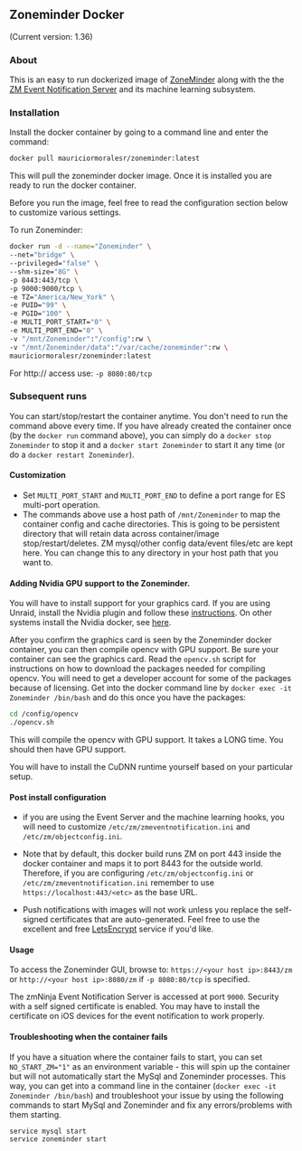 ## Zoneminder Docker

(Current version: 1.36)

### About

This is an easy to run dockerized image of [ZoneMinder](https://github.com/ZoneMinder/zoneminder) along with the the [ZM Event Notification Server](https://github.com/pliablepixels/zmeventnotification) and its machine learning subsystem.

### Installation

Install the docker container by going to a command line and enter the command:

```bash
docker pull mauriciormoralesr/zoneminder:latest
```

This will pull the zoneminder docker image. Once it is installed you are ready to run the docker container.

Before you run the image, feel free to read the configuration section below to customize various settings.

To run Zoneminder:

```bash
docker run -d --name="Zoneminder" \
--net="bridge" \
--privileged="false" \
--shm-size="8G" \
-p 8443:443/tcp \
-p 9000:9000/tcp \
-e TZ="America/New_York" \
-e PUID="99" \
-e PGID="100" \
-e MULTI_PORT_START="0" \
-e MULTI_PORT_END="0" \
-v "/mnt/Zoneminder":"/config":rw \
-v "/mnt/Zoneminder/data":"/var/cache/zoneminder":rw \
mauriciormoralesr/zoneminder:latest
```

For http:// access use: `-p 8080:80/tcp`

### Subsequent runs

You can start/stop/restart the container anytime. You don't need to run the command above every time. If you have already created the container once (by the `docker run` command above), you can simply do a `docker stop Zoneminder` to stop it and a `docker start Zoneminder` to start it any time (or do a `docker restart Zoneminder`).

#### Customization

- Set `MULTI_PORT_START` and `MULTI_PORT_END` to define a port range for ES multi-port operation.
- The commands above use a host path of `/mnt/Zoneminder` to map the container config and cache directories. This is going to be persistent directory that will retain data across container/image stop/restart/deletes. ZM mysql/other config data/event files/etc are kept here. You can change this to any directory in your host path that you want to.

#### Adding Nvidia GPU support to the Zoneminder.

You will have to install support for your graphics card. If you are using Unraid, install the Nvidia plugin and follow these [instructions](https://forums.unraid.net/topic/77813-plugin-linuxserverio-unraid-nvidia/?tab=comments#comment-719665). On other systems install the Nvidia docker, see [here](https://medium.com/@adityathiruvengadam/cuda-docker-%EF%B8%8F-for-deep-learning-cab7c2be67f9).

After you confirm the graphics card is seen by the Zoneminder docker container, you can then compile opencv with GPU support. Be sure your container can see the graphics card. Read the `opencv.sh` script for instructions on how to download the packages needed for compiling opencv. You will need to get a developer account for some of the packages because of licensing. Get into the docker command line by `docker exec -it Zoneminder /bin/bash` and do this once you have the packages:

```bash
cd /config/opencv
./opencv.sh
```

This will compile the opencv with GPU support. It takes a LONG time. You should then have GPU support.

You will have to install the CuDNN runtime yourself based on your particular setup.

#### Post install configuration

- if you are using the Event Server and the machine learning hooks, you will need to customize `/etc/zm/zmeventnotification.ini` and `/etc/zm/objectconfig.ini`.

- Note that by default, this docker build runs ZM on port 443 inside the docker container and maps it to port 8443 for the outside world. Therefore, if you are configuring `/etc/zm/objectconfig.ini` or `/etc/zm/zmeventnotification.ini` remember to use `https://localhost:443/<etc>` as the base URL.

- Push notifications with images will not work unless you replace the self-signed certificates that are auto-generated. Feel free to use the excellent and free [LetsEncrypt](https://letsencrypt.org) service if you'd like.

#### Usage

To access the Zoneminder GUI, browse to: `https://<your host ip>:8443/zm` or `http://<your host ip>:8080/zm` if `-p 8080:80/tcp` is specified.

The zmNinja Event Notification Server is accessed at port `9000`. Security with a self signed certificate is enabled. You may have to install the certificate on iOS devices for the event notification to work properly.

#### Troubleshooting when the container fails

If you have a situation where the container fails to start, you can set `NO_START_ZM="1"` as an environment variable - this will spin up the container but will not automatically start the MySql and Zoneminder processes. This way, you can get into a command line in the container (`docker exec -it Zoneminder /bin/bash`) and troubleshoot your issue by using the following commands to start MySql and Zoneminder and fix any errors/problems with them starting.

```bash
service mysql start
service zoneminder start
```
